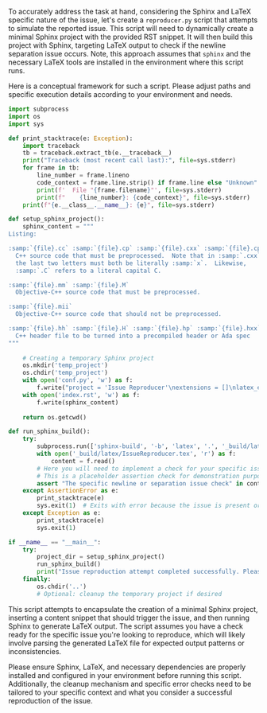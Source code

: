 To accurately address the task at hand, considering the Sphinx and LaTeX specific nature of the issue, let's create a `reproducer.py` script that attempts to simulate the reported issue. This script will need to dynamically create a minimal Sphinx project with the provided RST snippet. It will then build this project with Sphinx, targeting LaTeX output to check if the newline separation issue occurs. Note, this approach assumes that `sphinx` and the necessary LaTeX tools are installed in the environment where this script runs.

Here is a conceptual framework for such a script. Please adjust paths and specific execution details according to your environment and needs.

```python
import subprocess
import os
import sys

def print_stacktrace(e: Exception):
    import traceback
    tb = traceback.extract_tb(e.__traceback__)
    print("Traceback (most recent call last):", file=sys.stderr)
    for frame in tb:
        line_number = frame.lineno
        code_context = frame.line.strip() if frame.line else "Unknown"
        print(f'  File "{frame.filename}"', file=sys.stderr)
        print(f"    {line_number}: {code_context}", file=sys.stderr)
    print(f"{e.__class__.__name__}: {e}", file=sys.stderr)

def setup_sphinx_project():
    sphinx_content = """
Listing:

:samp:`{file}.cc` :samp:`{file}.cp` :samp:`{file}.cxx` :samp:`{file}.cpp` :samp:`{file}.CPP` :samp:`{file}.c++` :samp:`{file}.C`
  C++ source code that must be preprocessed.  Note that in :samp:`.cxx`,
  the last two letters must both be literally :samp:`x`.  Likewise,
  :samp:`.C` refers to a literal capital C.

:samp:`{file}.mm` :samp:`{file}.M`
  Objective-C++ source code that must be preprocessed.

:samp:`{file}.mii`
  Objective-C++ source code that should not be preprocessed.

:samp:`{file}.hh` :samp:`{file}.H` :samp:`{file}.hp` :samp:`{file}.hxx` :samp:`{file}.hpp` :samp:`{file}.HPP` :samp:`{file}.h++` :samp:`{file}.tcc`
  C++ header file to be turned into a precompiled header or Ada spec
"""
    
    # Creating a temporary Sphinx project
    os.mkdir('temp_project')
    os.chdir('temp_project')
    with open('conf.py', 'w') as f:
        f.write("project = 'Issue Reproducer'\nextensions = []\nlatex_elements = {}\n")
    with open('index.rst', 'w') as f:
        f.write(sphinx_content)
    
    return os.getcwd()

def run_sphinx_build():
    try:
        subprocess.run(['sphinx-build', '-b', 'latex', '.', '_build/latex'], check=True)
        with open('_build/latex/IssueReproducer.tex', 'r') as f:
            content = f.read()
        # Here you will need to implement a check for your specific issue within the LaTeX output
        # This is a placeholder assertion check for demonstration purposes
        assert "The specific newline or separation issue check" in content, "Issue not resolved."
    except AssertionError as e:
        print_stacktrace(e)
        sys.exit(1)  # Exits with error because the issue is present or another error occurred
    except Exception as e:
        print_stacktrace(e)
        sys.exit(1)

if __name__ == "__main__":
    try:
        project_dir = setup_sphinx_project()
        run_sphinx_build()
        print("Issue reproduction attempt completed successfully. Please manually verify the output.")
    finally:
        os.chdir('..')
        # Optional: cleanup the temporary project if desired
```

This script attempts to encapsulate the creation of a minimal Sphinx project, inserting a content snippet that should trigger the issue, and then running Sphinx to generate LaTeX output. The script assumes you have a check ready for the specific issue you're looking to reproduce, which will likely involve parsing the generated LaTeX file for expected output patterns or inconsistencies. 

Please ensure Sphinx, LaTeX, and necessary dependencies are properly installed and configured in your environment before running this script. Additionally, the cleanup mechanism and specific error checks need to be tailored to your specific context and what you consider a successful reproduction of the issue.
